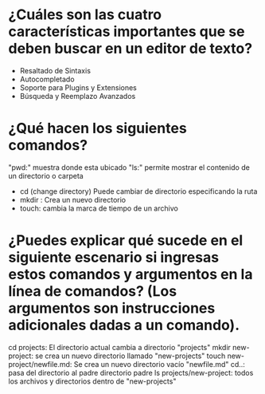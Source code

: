 # ¿Cuáles son las cuatro características importantes que se deben buscar en un editor de texto?
- Resaltado de Sintaxis
- Autocompletado
- Soporte para Plugins y Extensiones
- Búsqueda y Reemplazo Avanzados
# ¿Qué hacen los siguientes comandos?
 "pwd:" muestra donde esta ubicado
 "ls:" permite mostrar el contenido de un directorio o carpeta
- cd (change directory) Puede cambiar de directorio especificando la ruta
- mkdir : Crea un nuevo directorio
- touch: cambia la marca de tiempo de un archivo
# ¿Puedes explicar qué sucede en el siguiente escenario si ingresas estos comandos y argumentos en la línea de comandos? (Los argumentos son instrucciones adicionales dadas a un comando).
cd projects: El directorio actual cambia a directorio "projects"
mkdir new-project: se crea un nuevo directorio llamado "new-projects"
touch new-project/newfile.md: Se crea un nuevo directorio vacío "newfile.md"
cd..: pasa del directorio al padre directorio padre
ls projects/new-project: todos los archivos y directorios dentro de "new-projects"
